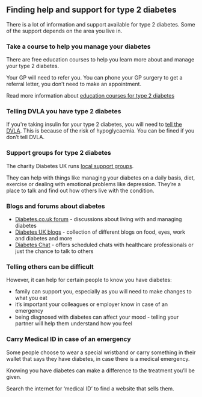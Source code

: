 ## Finding help and support for type 2 diabetes

There is a lot of information and support available for type 2 diabetes.
Some of the support depends on the area you live in.

### Take a course to help you manage your diabetes

There are free education courses to help you learn more about and manage your
type 2 diabetes.

Your GP will need to refer you. You can phone your GP surgery to get a referral
letter, you don’t need to make an appointment.

Read more information about [education courses for type 2 diabetes](http://www.desmond-project.org.uk/newlydiagnosedandfoundationmodules-278.html)

### Telling DVLA you have type 2 diabetes

If you're taking insulin for your type 2 diabetes, you will need to
[tell the DVLA](https://www.gov.uk/diabetes-driving). This is because of the
risk of hypoglycaemia. You can be fined if you don’t tell DVLA.

### Support groups for type 2 diabetes

The charity Diabetes UK runs [local support groups](https://www.diabetes.org.uk/How_we_help/Local_support_groups/).

They can help with things like managing your diabetes on a daily basis, diet,
exercise or dealing with emotional problems like depression. They’re a place to
talk and find out how others live with the condition.

### Blogs and forums about diabetes

* [Diabetes.co.uk forum](http://www.diabetes.co.uk/forum/) - discussions about
  living with and managing diabetes
* [Diabetes UK blogs](http://blogs.diabetes.org.uk/) - collection of different
  blogs on food, eyes, work and diabetes and more
* [Diabetes Chat](http://www.diabetes.co.uk/diabetes-chat/) - offers scheduled
  chats with healthcare professionals or just the chance to talk to others

### Telling others can be difficult

However, it can help for certain people to know you have diabetes:

* family can support you, especially as you will need to make changes to what you eat
* it’s important your colleagues or employer know in case of an emergency
* being diagnosed with diabetes can affect your mood - telling your partner
  will help them understand how you feel

### Carry Medical ID in case of an emergency

Some people choose to wear a special wristband or carry something in their
wallet that says they have diabetes, in case there is a medical emergency.

Knowing you have diabetes can make a difference to the treatment you’ll be given.

Search the internet for ‘medical ID’ to find a website that sells them.
